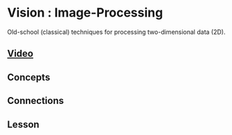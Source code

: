 # Vision : Image-Processing
Old-school (classical) techniques for processing two-dimensional data (2D).

## [Video]()

## Concepts

## Connections

## Lesson

